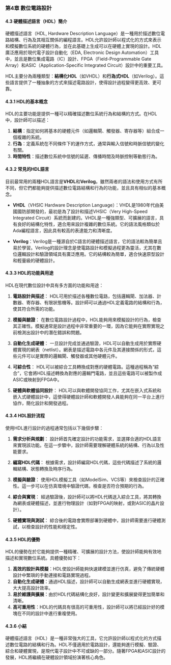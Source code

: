 ### 第4章 數位電路設計

#### 4.3 硬體描述語言（HDL）簡介

硬體描述語言（HDL, Hardware Description Language）是一種用於描述數位電路結構、行為及其相互關係的編程語言。HDL允許設計師以程式化的方式來表示和模擬數位系統的硬體行為，並在此基礎上生成可以在硬體上實現的設計。HDL廣泛應用於現代電子設計自動化（EDA, Electronic Design Automation）工具中，並且是數位集成電路（IC）設計、FPGA（Field-Programmable Gate Array）和ASIC（Application-Specific Integrated Circuit）設計中的重要工具。

HDL主要分為兩種類型：**結構化HDL**（如VHDL）和**行為式HDL**（如Verilog）。這些語言提供了一種抽象的方式來描述電路設計，使得設計過程變得更高效、更可靠。

#### 4.3.1 HDL的基本概念

HDL的主要功能是提供一種可以精確描述數位系統行為和結構的方式。在HDL中，設計師可以描述：
1. **結構**：指定如何將基本的硬體元件（如邏輯閘、觸發器、寄存器等）組合成一個複雜的系統。
2. **行為**：定義系統在不同條件下的運作方式，通常與輸入信號和時脈信號的變化有關。
3. **時間特性**：描述數位系統中信號的延遲、傳播時間及時脈控制等動態行為。

#### 4.3.2 常見的HDL語言

目前最常用的兩種HDL語言是**VHDL**和**Verilog**。雖然兩者的語法和使用方式有所不同，但它們都能夠提供描述數位電路結構和行為的功能，並且具有相似的基本概念。

- **VHDL**（VHSIC Hardware Description Language）：VHDL是1980年代由美國國防部開發的，最初是為了設計和描述VHSIC（Very High-Speed Integrated Circuit）系統而創建的。VHDL是一種強類型、可擴展的語言，具有良好的結構化特性，適合用來設計複雜的數位系統。它的語法風格類似於Ada編程語言，因此具有較高的表達能力和清晰度。

- **Verilog**：Verilog是一種源自於C語言的硬體描述語言，它的語法較為簡單且易於學習。Verilog的設計理念是使電路設計和模擬過程更為靈活，尤其在數位邏輯設計和驗證領域具有廣泛應用。它的結構較為簡單，適合快速原型設計和輕量級的硬體設計。

#### 4.3.3 HDL的功能與用途

HDL在現代數位設計中具有多方面的功能和用途：

1. **電路設計與描述**：
   HDL可用於描述各種數位電路，包括邏輯閘、加法器、計數器、寄存器、有限狀態機等。設計師可以通過HDL定義電路的結構和行為，使其符合所需的功能。

2. **模擬與驗證**：
   在數位電路設計過程中，HDL能夠用來模擬設計的行為，檢查其正確性。模擬通常是設計過程中非常重要的一環，因為它能夠在實際實現之前檢測出設計中的潛在錯誤和問題。

3. **自動化生成硬體**：
   一旦設計完成並通過驗證，HDL可以自動生成用於實際硬體實現的網表（netlist）。網表是描述電路中各元件及其連接關係的形式，這些元件可以是實際的邏輯閘、觸發器或其他硬體元件。

4. **可綜合性**：
   HDL可以被綜合工具轉換成對應的硬體電路。這種過程稱為“綜合”，它會將HDL描述轉換為對應的邏輯門電路，並且這些電路可以被製作成ASIC或映射到FPGA中。

5. **硬體與軟體協同設計**：
   HDL可以與軟體開發協同工作，尤其在嵌入式系統和嵌入式硬體設計中，這使得硬體設計師和軟體開發人員能夠在同一平台上進行協作，簡化設計和開發過程。

#### 4.3.4 HDL設計流程

使用HDL進行設計的過程通常包括以下幾個步驟：

1. **需求分析與規劃**：
   設計師首先確定設計的功能需求，並選擇合適的HDL語言來實現該功能。在這一步驟中，設計師需要理解硬體系統的結構、行為以及性能要求。

2. **編寫HDL代碼**：
   根據需求，設計師編寫HDL代碼，這些代碼描述了系統的邏輯結構、狀態轉換及時序行為。

3. **模擬與驗證**：
   使用HDL模擬工具（如ModelSim、VCS等）來檢查設計的正確性。這一步可以在仿真環境中驗證代碼，檢查是否符合預期的行為。

4. **綜合與實現**：
   經過驗證後，設計師可以將HDL代碼送入綜合工具，將其轉換為網表或硬體描述，並進行物理設計（如對FPGA的映射，或對ASIC的晶片設計）。

5. **硬體實現與測試**：
   綜合後的電路會實際部署到硬體中，設計師需要進行硬體測試，以檢查設計的性能和穩定性。

#### 4.3.5 HDL的優勢

HDL的優勢在於它能夠提供一種精確、可擴展的設計方法，使設計師能夠有效地描述和實現數位系統。具體優勢如下：

1. **高效的設計與模擬**：HDL使設計師能夠快速建模並進行仿真，避免了傳統硬體設計中繁瑣的手動連接和電路實現過程。
2. **自動化生成硬體**：通過HDL描述，設計師可以自動生成網表並進行硬體實現，大大提高設計效率。
3. **易於維護與擴展**：由於HDL代碼結構化良好，設計變更和擴展變得更加簡單和清晰。
4. **高可重用性**：HDL的代碼具有很高的可重用性，設計師可以將已經設計好的模塊在不同的設計中進行重複使用。

#### 4.3.6 小結

硬體描述語言（HDL）是一種非常強大的工具，它允許設計師以程式化的方式描述數位電路的結構和行為。HDL不僅適用於電路設計，還能夠進行模擬、驗證、綜合和硬體實現，是現代電子設計中不可或缺的一部分。隨著FPGA和ASIC設計的發展，HDL將繼續在硬體設計領域扮演著核心角色。